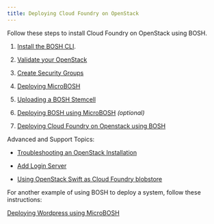 ```yaml
---
title: Deploying Cloud Foundry on OpenStack
---
```


Follow these steps to install Cloud Foundry on OpenStack using BOSH.

1. [Install the BOSH CLI](/bosh/bosh-cli.html).

1. [Validate your OpenStack](validate_openstack.html)

1. [Create Security Groups](../common/security_groups.html)

1. [Deploying MicroBOSH](deploying_microbosh.html)

1. [Uploading a BOSH Stemcell](uploading_bosh_stemcell.html)

1. [Deploying BOSH using MicroBOSH](deploying_bosh.html) *(optional)*

1. [Deploying Cloud Foundry on Openstack using BOSH](install_cf_openstack.html)

Advanced and Support Topics:

* [Troubleshooting an OpenStack Installation](troubleshooting.html)

* [Add Login Server](../common/login-server.html)

* [Using OpenStack Swift as Cloud Foundry blobstore](using_swift_blobstore.html)

For another example of using BOSH to deploy a system, follow these instructions:

[Deploying Wordpress using MicroBOSH](deploying_wordpress.html)